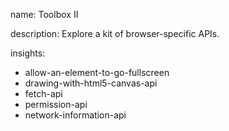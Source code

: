 name: Toolbox II

description: Explore a kit of browser-specific APIs.

insights:

- allow-an-element-to-go-fullscreen
- drawing-with-html5-canvas-api
- fetch-api
- permission-api
- network-information-api
